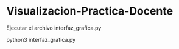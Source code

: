 # Visualizacion-Practica-Docente

Ejecutar el archivo interfaz_grafica.py

python3 interfaz_grafica.py
